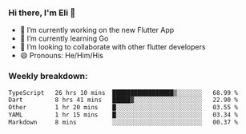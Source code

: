 ### Hi there, I'm Eli 👋
- 🔭 I’m currently working on the new Flutter App
- 🌱 I’m currently learning Go
- 🦄 I’m looking to collaborate with other flutter developers
- 😄 Pronouns: He/Him/His

### Weekly breakdown:
<!--START_SECTION:waka-->

```txt
TypeScript   26 hrs 10 mins  █████████████████▒░░░░░░░   68.99 %
Dart         8 hrs 41 mins   █████▓░░░░░░░░░░░░░░░░░░░   22.90 %
Other        1 hr 20 mins    █░░░░░░░░░░░░░░░░░░░░░░░░   03.55 %
YAML         1 hr 15 mins    █░░░░░░░░░░░░░░░░░░░░░░░░   03.34 %
Markdown     8 mins          ░░░░░░░░░░░░░░░░░░░░░░░░░   00.37 %
```

<!--END_SECTION:waka-->
